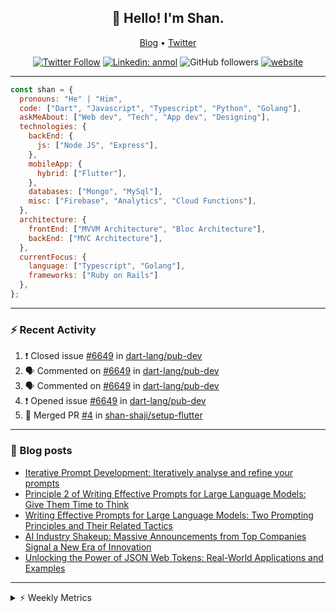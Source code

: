 <h2 align="center">👋 Hello! I'm Shan.</h2>
<p align="center">
  <a href="https://medium.com/feed/@shan-shaji">Blog</a> •
  <a href="https://twitter.com/intent/follow?screen_name=shan__shaji">Twitter</a>
</p>

<p align="center"><a href="https://twitter.com/intent/follow?screen_name=shan__shaji"><img src="https://img.shields.io/twitter/follow/shan__shaji?style=flat" alt="Twitter Follow"></a>
<a href="https://www.linkedin.com/in/shan-shaji/"><img src="https://img.shields.io/badge/shan-shaji?style=flat-square&amp;logo=Linkedin&amp;logoColor=white&amp;link=https://www.linkedin.com/in/shan-shaji/" alt="Linkedin: anmol"></a>
<img src="https://img.shields.io/github/followers/shan-shaji?label=Follow&amp;style=social" alt="GitHub followers">
<a href="http://shan-shaji.github.io/"><img src="https://img.shields.io/badge/Website-46a2f1.svg?&amp;style=flat-square&amp;logo=Google-Chrome&amp;logoColor=white&amp;link=http://shan-shaji.github.io/" alt="website"></a></p>

<hr>

```javascript
const shan = {
  pronouns: "He" | "Him",
  code: ["Dart", "Javascript", "Typescript", "Python", "Golang"],
  askMeAbout: ["Web dev", "Tech", "App dev", "Designing"],
  technologies: {
    backEnd: {
      js: ["Node JS", "Express"],
    },
    mobileApp: {
      hybrid: ["Flutter"],
    },
    databases: ["Mongo", "MySql"],
    misc: ["Firebase", "Analytics", "Cloud Functions"],
  },
  architecture: {
    frontEnd: ["MVVM Architecture", "Bloc Architecture"],
    backEnd: ["MVC Architecture"],
  },
  currentFocus: {
    language: ["Typescript", "Golang"],
    frameworks: ["Ruby on Rails"]
  },
};
```

---

### ⚡ Recent Activity

<!--START_SECTION:activity-->
1. ❗️ Closed issue [#6649](https://github.com/dart-lang/pub-dev/issues/6649) in [dart-lang/pub-dev](https://github.com/dart-lang/pub-dev)
2. 🗣 Commented on [#6649](https://github.com/dart-lang/pub-dev/issues/6649) in [dart-lang/pub-dev](https://github.com/dart-lang/pub-dev)
3. 🗣 Commented on [#6649](https://github.com/dart-lang/pub-dev/issues/6649) in [dart-lang/pub-dev](https://github.com/dart-lang/pub-dev)
4. ❗️ Opened issue [#6649](https://github.com/dart-lang/pub-dev/issues/6649) in [dart-lang/pub-dev](https://github.com/dart-lang/pub-dev)
5. 🎉 Merged PR [#4](https://github.com/shan-shaji/setup-flutter/pull/4) in [shan-shaji/setup-flutter](https://github.com/shan-shaji/setup-flutter)
<!--END_SECTION:activity-->

---

### 📕 Blog posts

<!-- BLOG-POST-LIST:START -->
- [Iterative Prompt Development: Iteratively analyse and refine your prompts](https://dev.to/shanshaji/iterative-prompt-development-iteratively-analyse-and-refine-your-prompts-3ibl)
- [Principle 2 of Writing Effective Prompts for Large Language Models: Give Them Time to Think](https://dev.to/shanshaji/principle-2-of-writing-effective-prompts-for-large-language-models-give-them-time-to-think-25j3)
- [Writing Effective Prompts for Large Language Models: Two Prompting Principles and Their Related Tactics](https://dev.to/shanshaji/writing-effective-prompts-for-large-language-models-two-prompting-principles-and-their-related-tactics-151a)
- [AI Industry Shakeup: Massive Announcements from Top Companies Signal a New Era of Innovation](https://dev.to/shanshaji/ai-industry-shakeup-massive-announcements-from-top-companies-signal-a-new-era-of-innovation-pj7)
- [Unlocking the Power of JSON Web Tokens: Real-World Applications and Examples](https://dev.to/shanshaji/unlocking-the-power-of-json-web-tokens-real-world-applications-and-examples-1m30)
<!-- BLOG-POST-LIST:END -->

<hr>
<details>
    <summary>⚡ Weekly Metrics</summary>
    <p>
    
<!--START_SECTION:waka-->
![Code Time](http://img.shields.io/badge/Code%20Time-2%2C106%20hrs%2051%20mins-blue)

![Profile Views](http://img.shields.io/badge/Profile%20Views-6-blue)

**🐱 My GitHub Data** 

> 📦 ? Used in GitHub's Storage 
 > 
> 🏆 328 Contributions in the Year 2023
 > 
> 💼 Opted to Hire
 > 
> 📜 134 Public Repositories 
 > 
> 🔑 0 Private Repositories 
 > 
**I'm a Night 🦉** 

```text
🌞 Morning                4324 commits        ███░░░░░░░░░░░░░░░░░░░░░░   11.28 % 
🌆 Daytime                10342 commits       ███████░░░░░░░░░░░░░░░░░░   26.97 % 
🌃 Evening                17671 commits       ████████████░░░░░░░░░░░░░   46.09 % 
🌙 Night                  6007 commits        ████░░░░░░░░░░░░░░░░░░░░░   15.67 % 
```
📅 **I'm Most Productive on Thursday** 

```text
Monday                   5410 commits        ████░░░░░░░░░░░░░░░░░░░░░   14.11 % 
Tuesday                  6128 commits        ████░░░░░░░░░░░░░░░░░░░░░   15.98 % 
Wednesday                4803 commits        ███░░░░░░░░░░░░░░░░░░░░░░   12.53 % 
Thursday                 8150 commits        █████░░░░░░░░░░░░░░░░░░░░   21.25 % 
Friday                   6602 commits        ████░░░░░░░░░░░░░░░░░░░░░   17.22 % 
Saturday                 3541 commits        ██░░░░░░░░░░░░░░░░░░░░░░░   09.23 % 
Sunday                   3710 commits        ██░░░░░░░░░░░░░░░░░░░░░░░   09.68 % 
```


📊 **This Week I Spent My Time On** 

```text
🕑︎ Time Zone: Asia/Kolkata

💬 Programming Languages: 
Dart                     17 hrs 34 mins      ███████████░░░░░░░░░░░░░░   43.08 % 
TypeScript               10 hrs 46 mins      ███████░░░░░░░░░░░░░░░░░░   26.42 % 
YAML                     7 hrs 26 mins       █████░░░░░░░░░░░░░░░░░░░░   18.25 % 
Bash                     1 hr 14 mins        █░░░░░░░░░░░░░░░░░░░░░░░░   03.04 % 
Text                     1 hr 5 mins         █░░░░░░░░░░░░░░░░░░░░░░░░   02.66 % 

🔥 Editors: 
Android Studio           27 hrs 53 mins      █████████████████░░░░░░░░   68.33 % 
VS Code                  12 hrs 55 mins      ████████░░░░░░░░░░░░░░░░░   31.67 % 

🐱‍💻 Projects: 
turbo-flutter            25 hrs 7 mins       ███████████████░░░░░░░░░░   61.58 % 
homeday-functions        10 hrs 47 mins      ███████░░░░░░░░░░░░░░░░░░   26.43 % 
dial_contacts            2 hrs 42 mins       ██░░░░░░░░░░░░░░░░░░░░░░░   06.62 % 
bard-in-menu             1 hr 6 mins         █░░░░░░░░░░░░░░░░░░░░░░░░   02.72 % 
guessing_game            26 mins             ░░░░░░░░░░░░░░░░░░░░░░░░░   01.06 % 

💻 Operating System: 
Mac                      40 hrs 48 mins      █████████████████████████   100.00 % 
```

**I Mostly Code in Dart** 

```text
Dart                     53 repos            ███████████░░░░░░░░░░░░░░   45.69 % 
Python                   5 repos             █░░░░░░░░░░░░░░░░░░░░░░░░   04.31 % 
Ruby                     3 repos             █░░░░░░░░░░░░░░░░░░░░░░░░   02.59 % 
Go                       3 repos             █░░░░░░░░░░░░░░░░░░░░░░░░   02.59 % 
Shell                    1 repo              ░░░░░░░░░░░░░░░░░░░░░░░░░   00.86 % 
```




 Last Updated on 21/05/2023 18:49:07 UTC
<!--END_SECTION:waka-->

</p>
 </details>
